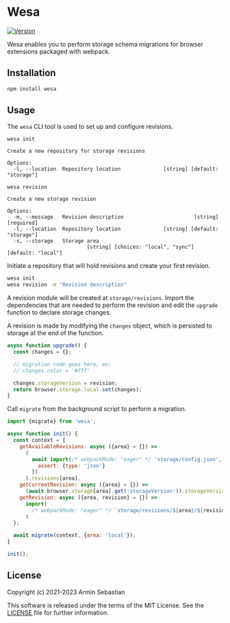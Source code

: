 # Wesa

[![Version](https://img.shields.io/npm/v/wesa.svg?colorB=007EC6)](https://www.npmjs.com/package/wesa)

Wesa enables you to perform storage schema migrations
for browser extensions packaged with webpack.

## Installation

```sh
npm install wesa
```

## Usage

The `wesa` CLI tool is used to set up and configure revisions.

```
wesa init

Create a new repository for storage revisions

Options:
  -l, --location  Repository location              [string] [default: "storage"]
```

```
wesa revision

Create a new storage revision

Options:
  -m, --message   Revision description                       [string] [required]
  -l, --location  Repository location              [string] [default: "storage"]
  -s, --storage   Storage area
                          [string] [choices: "local", "sync"] [default: "local"]
```

Initiate a repository that will hold revisions and create your first revision.

```sh
wesa init
wesa revision -m "Revision description"
```

A revision module will be created at `storage/revisions`.
Import the dependencies that are needed to perform the revision
and edit the `upgrade` function to declare storage changes.

A revision is made by modifying the `changes` object, which is persisted
to storage at the end of the function.

```js
async function upgrade() {
  const changes = {};

  // migration code goes here, ex:
  // changes.color = '#fff'

  changes.storageVersion = revision;
  return browser.storage.local.set(changes);
}
```

Call `migrate` from the background script to perform a migration.

```js
import {migrate} from 'wesa';

async function init() {
  const context = {
    getAvailableRevisions: async ({area} = {}) =>
      (
        await import(/* webpackMode: "eager" */ 'storage/config.json', {
          assert: {type: 'json'}
        })
      ).revisions[area],
    getCurrentRevision: async ({area} = {}) =>
      (await browser.storage[area].get('storageVersion')).storageVersion,
    getRevision: async ({area, revision} = {}) =>
      import(
        /* webpackMode: "eager" */ `storage/revisions/${area}/${revision}.js`
      )
  };

  await migrate(context, {area: 'local'});
}

init();
```

## License

Copyright (c) 2021-2023 Armin Sebastian

This software is released under the terms of the MIT License.
See the [LICENSE](LICENSE) file for further information.
